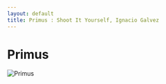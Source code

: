 ```yaml
---
layout: default
title: Primus : Shoot It Yourself, Ignacio Galvez
---
```


# Primus

![Primus](http://assets.farmhouse.co/publishing/1-shoot-it-yourself/images/primus-1.jpg)
